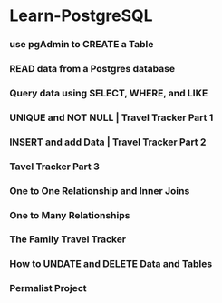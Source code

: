 # Learn-PostgreSQL

### use pgAdmin to CREATE a Table

### READ data from a Postgres database

### Query data using SELECT, WHERE, and LIKE

### UNIQUE and NOT NULL | Travel Tracker Part 1

### INSERT and add Data | Travel Tracker Part 2

### Tavel Tracker Part 3

### One to One Relationship and Inner Joins

### One to Many Relationships

### The Family Travel Tracker

### How to UNDATE and DELETE Data and Tables

### Permalist Project

